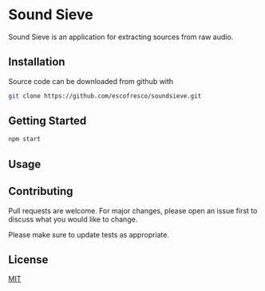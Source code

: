 # Sound Sieve

Sound Sieve is an application for extracting sources from raw audio.

## Installation

Source code can be downloaded from github with
```bash
git clone https://github.com/escofresco/soundsieve.git
```

## Getting Started

```bash
npm start
```

## Usage

<Add a gif here>

## Contributing
Pull requests are welcome. For major changes, please open an issue first to discuss what you would like to change.

Please make sure to update tests as appropriate.

## License
[MIT](https://raw.githubusercontent.com/escofresco/soundsieve/main/LICENSE)
